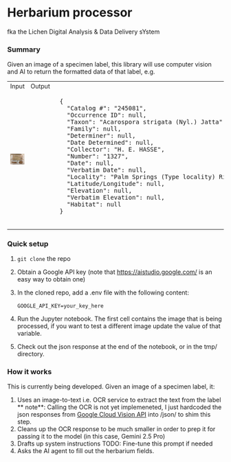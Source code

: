 
# Herbarium processor
fka the Lichen Digital Analysis & Data Delivery sYstem

### Summary
Given an image of a specimen label, this library will use computer vision and AI to return the formatted data of that label, e.g.

<table>
  <tr>
    <td>Input</td>
    <td>Output</td></tr>
  <tr>
    <td><img src="https://raw.githubusercontent.com/lisunshiny/herbarium-processor/refs/heads/main/img/IMG_2709.jpg" /></td>
    <td>
      <pre>
        {
          "Catalog #": "245081",
          "Occurrence ID": null,
          "Taxon": "Acarospora strigata (Nyl.) Jatta",
          "Family": null,
          "Determiner": null,
          "Date Determined": null,
          "Collector": "H. E. HASSE",
          "Number": "1327",
          "Date": null,
          "Verbatim Date": null,
          "Locality": "Palm Springs (Type locality) Riverside Co. Cal",
          "Latitude/Longitude": null,
          "Elevation": null,
          "Verbatim Elevation": null,
          "Habitat": null
        }
    </pre>
  </tr>
</table>

### Quick setup
1) `git clone` the repo
2) Obtain a Google API key (note that https://aistudio.google.com/ is an easy way to obtain one)
4) In the cloned repo, add a .env file with the following content:

   ```
   GOOGLE_API_KEY=your_key_here
   ```
5) Run the Jupyter notebook. The first cell contains the image that is being processed, if you want to test a different image update the value of that variable.
6) Check out the json response at the end of the notebook, or in the tmp/ directory.

### How it works
This is currently being developed. Given an image of a specimen label, it:

1) Uses an image-to-text i.e. OCR service to extract the text from the label
** note**: Calling the OCR is not yet implemeneted, I just hardcoded the json responses from [Google Cloud Vision API](https://cloud.google.com/vision/docs/drag-and-drop) into /json/ to shim this step.
2) Cleans up the OCR response to be much smaller in order to prep it for passing it to the model (in this case, Gemini 2.5 Pro)
3) Drafts up system instructions
 TODO: Fine-tune this prompt if needed
4) Asks the AI agent to fill out the herbarium fields.
